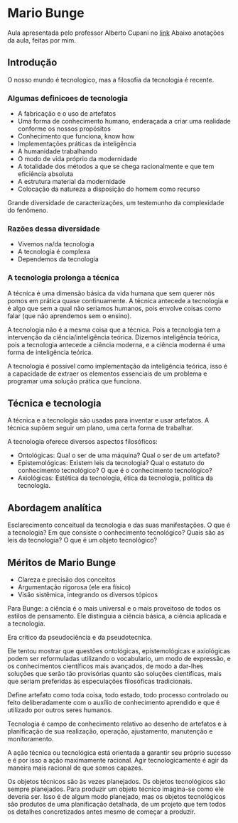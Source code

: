 # Mario Bunge

Aula apresentada pelo professor Alberto Cupani no [link](https://www.youtube.com/watch?v=Dq8WfdBMIRo)
Abaixo anotações da aula, feitas por mim.

## Introdução

O nosso mundo é tecnologico, mas a filosofia da tecnologia é recente.

### Algumas definicoes de tecnologia

- A fabricação e o uso de artefatos
- Uma forma de conhecimento humano, enderaçada a criar uma realidade conforme os nossos propósitos
- Conhecimento que funciona, know how
- Implementações práticas da inteligência
- A humanidade trabalhando
- O modo de vida próprio da modernidade
- A totalidade dos métodos a que se chega racionalmente e que tem eficiência absoluta
- A estrutura material da modernidade
- Colocação da natureza a disposição do homem como recurso

Grande diversidade de caracterizações, um testemunho da complexidade do fenômeno.

### Razões dessa diversidade

- Vivemos na/da tecnologia
- A tecnologia é complexa
- Dependemos da tecnologia

### A tecnologia prolonga a técnica

A técnica é uma dimensão básica da vida humana que sem querer nós pomos em prática quase continuamente. A técnica antecede a tecnologia e é algo que sem a qual não seriamos humanos, pois envolve coisas como falar (que não aprendemos sem o ensino).

A tecnologia não é a mesma coisa que a técnica. Pois a tecnologia tem a intervenção da ciência/inteligência teórica. Dizemos inteligência teórica, pois a tecnologia antecede a ciência moderna, e a ciência moderna é uma forma de inteligência teórica.

A tecnologia é possível como implementação da inteligência teórica, isso é a capacidade de extraer os elementos essenciais de um problema e programar uma solução prática que funciona.

## Técnica e tecnologia

A técnica e a tecnologia são usadas para inventar e usar artefatos. A técnica supõem seguir um plano, uma certa forma de trabalhar.

A tecnologia oferece diversos aspectos filosóficos:

- Ontológicas: Qual o ser de uma máquina? Qual o ser de um artefato?
- Epistemológicas: Existem leis da tecnologia? Qual o estatuto do conhecimento tecnológico? O que é o conhecimento tecnológico?
- Axiológicas: Estética da tecnologia, ética da tecnologia, política da tecnologia.

## Abordagem analítica

Esclarecimento conceitual da tecnologia e das suas manifestações. O que é a tecnologia? Em que consiste o conhecimento tecnológico? Quais são as leis da tecnologia? O que é um objeto tecnológico?

## Méritos de Mario Bunge

- Clareza e precisão dos conceitos
- Argumentação rigorosa (ele era físico)
- Visão sistêmica, integrando os diversos tópicos

Para Bunge: a ciência é o mais universal e o mais proveitoso de todos os estilos de pensamento. Ele distinguia a ciência básica, a ciência aplicada e a tecnologia.

Era crítico da pseudociência e da pseudotecnica.

Ele tentou mostrar que questões ontológicas, epistemológicas e axiológicas podem ser reformuladas utilizando o vocabulario, um modo de expressão, e os conhecimentos científicos mais avançados, de modo a dar-lhes soluções que serão tão provisórias quanto são soluções científicas, mais que seriam preferidas às especulações filosóficas tradicionais.

Define artefato como toda coisa, todo estado, todo processo controlado ou feito deliberadamente com o auxílio de conhecimento aprendido e que é utilizado por outros seres humanos.

Tecnologia é campo de conhecimento relativo ao desenho de artefatos e à planificação de sua realização, operação, ajustamento, manutenção e monitoramento.

A ação técnica ou tecnológica está orientada a garantir seu próprio sucesso e é por isso a ação maximamente racional. Agir tecnologicamente é agir da maneira mais racional de que somos capazes.

Os objetos técnicos são às vezes planejados. Os objetos tecnológicos são sempre planejados. Para produzir um objeto técnico imagina-se como ele deveria ser. Isso é de algum modo planejado, mas os objetos tecnológicos são produtos de uma planificação detalhada, de um projeto que tem todos os detalhes concretizados antes mesmo de começar a produzir.
